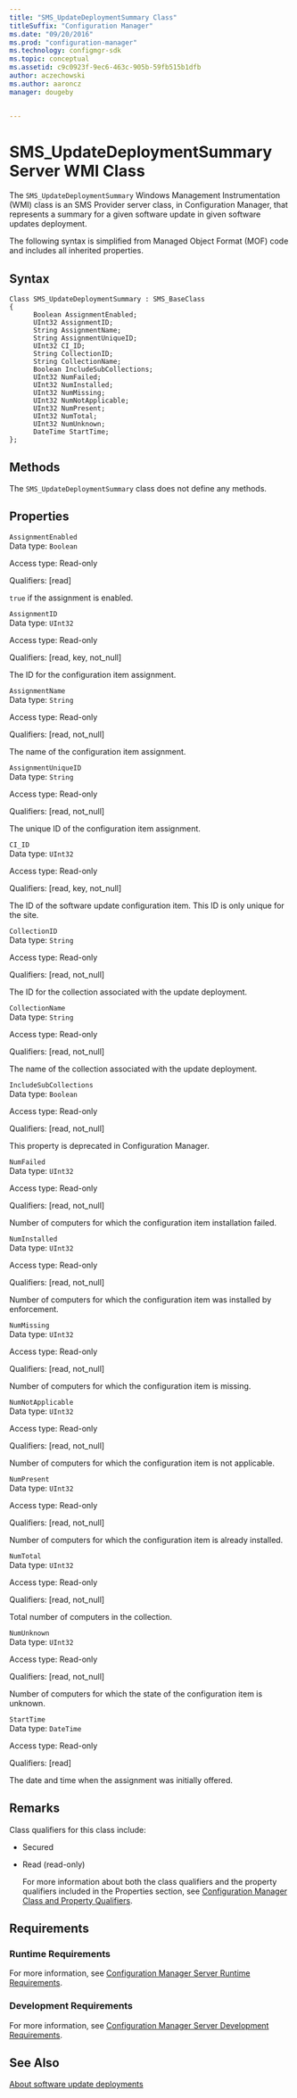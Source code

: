 ```yaml
---
title: "SMS_UpdateDeploymentSummary Class"
titleSuffix: "Configuration Manager"
ms.date: "09/20/2016"
ms.prod: "configuration-manager"
ms.technology: configmgr-sdk
ms.topic: conceptual
ms.assetid: c9c0923f-9ec6-463c-905b-59fb515b1dfb
author: aczechowski
ms.author: aaroncz
manager: dougeby


---
```

# SMS_UpdateDeploymentSummary Server WMI Class
The `SMS_UpdateDeploymentSummary` Windows Management Instrumentation (WMI) class is an SMS Provider server class, in Configuration Manager, that represents a summary for a given software update in given software updates deployment.  

 The following syntax is simplified from Managed Object Format (MOF) code and includes all inherited properties.  

## Syntax  

```  
Class SMS_UpdateDeploymentSummary : SMS_BaseClass  
{  
      Boolean AssignmentEnabled;  
      UInt32 AssignmentID;  
      String AssignmentName;  
      String AssignmentUniqueID;  
      UInt32 CI_ID;  
      String CollectionID;  
      String CollectionName;  
      Boolean IncludeSubCollections;  
      UInt32 NumFailed;  
      UInt32 NumInstalled;  
      UInt32 NumMissing;  
      UInt32 NumNotApplicable;  
      UInt32 NumPresent;  
      UInt32 NumTotal;  
      UInt32 NumUnknown;  
      DateTime StartTime;  
};  
```  

## Methods  
 The `SMS_UpdateDeploymentSummary` class does not define any methods.  

## Properties  
 `AssignmentEnabled`  
 Data type: `Boolean`  

 Access type: Read-only  

 Qualifiers: [read]  

 `true` if the assignment is enabled.  

 `AssignmentID`  
 Data type: `UInt32`  

 Access type: Read-only  

 Qualifiers: [read, key, not_null]  

 The ID for the configuration item assignment.  

 `AssignmentName`  
 Data type: `String`  

 Access type: Read-only  

 Qualifiers: [read, not_null]  

 The name of the configuration item assignment.  

 `AssignmentUniqueID`  
 Data type: `String`  

 Access type: Read-only  

 Qualifiers: [read, not_null]  

 The unique ID of the configuration item assignment.  

 `CI_ID`  
 Data type: `UInt32`  

 Access type: Read-only  

 Qualifiers: [read, key, not_null]  

 The ID of the software update configuration item. This ID is only unique for the site.  

 `CollectionID`  
 Data type: `String`  

 Access type: Read-only  

 Qualifiers: [read, not_null]  

 The ID for the collection associated with the update deployment.  

 `CollectionName`  
 Data type: `String`  

 Access type: Read-only  

 Qualifiers: [read, not_null]  

 The name of the collection associated with the update deployment.  

 `IncludeSubCollections`  
 Data type: `Boolean`  

 Access type: Read-only  

 Qualifiers: [read, not_null]  

 This property is deprecated in Configuration Manager.  

 `NumFailed`  
 Data type: `UInt32`  

 Access type: Read-only  

 Qualifiers: [read, not_null]  

 Number of computers for which the configuration item installation failed.  

 `NumInstalled`  
 Data type: `UInt32`  

 Access type: Read-only  

 Qualifiers: [read, not_null]  

 Number of computers for which the configuration item was installed by enforcement.  

 `NumMissing`  
 Data type: `UInt32`  

 Access type: Read-only  

 Qualifiers: [read, not_null]  

 Number of computers for which the configuration item is missing.  

 `NumNotApplicable`  
 Data type: `UInt32`  

 Access type: Read-only  

 Qualifiers: [read, not_null]  

 Number of computers for which the configuration item is not applicable.  

 `NumPresent`  
 Data type: `UInt32`  

 Access type: Read-only  

 Qualifiers: [read, not_null]  

 Number of computers for which the configuration item is already installed.  

 `NumTotal`  
 Data type: `UInt32`  

 Access type: Read-only  

 Qualifiers: [read, not_null]  

 Total number of computers in the collection.  

 `NumUnknown`  
 Data type: `UInt32`  

 Access type: Read-only  

 Qualifiers: [read, not_null]  

 Number of computers for which the state of the configuration item is unknown.  

 `StartTime`  
 Data type: `DateTime`  

 Access type: Read-only  

 Qualifiers: [read]  

 The date and time when the assignment was initially offered.  

## Remarks  
 Class qualifiers for this class include:  

- Secured  

- Read (read-only)  

  For more information about both the class qualifiers and the property qualifiers included in the Properties section, see [Configuration Manager Class and Property Qualifiers](../../../develop/reference/misc/class-and-property-qualifiers.md).  

## Requirements  

### Runtime Requirements  
 For more information, see [Configuration Manager Server Runtime Requirements](../../../develop/core/reqs/server-runtime-requirements.md).  

### Development Requirements  
 For more information, see [Configuration Manager Server Development Requirements](../../../develop/core/reqs/server-development-requirements.md).  

## See Also  
 [About software update deployments](../../sum/about-software-updates-deployments.md)
